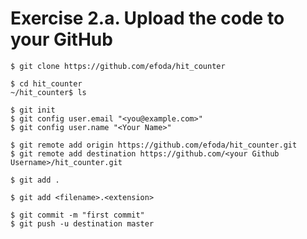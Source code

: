 # Exercise 2.a. Upload the code to your GitHub

```
$ git clone https://github.com/efoda/hit_counter
``` 


```
$ cd hit_counter
~/hit_counter$ ls
```

```
$ git init
$ git config user.email "<you@example.com>"
$ git config user.name "<Your Name>"
```


```
$ git remote add origin https://github.com/efoda/hit_counter.git
$ git remote add destination https://github.com/<your Github Username>/hit_counter.git
```


```
$ git add .
```

```
$ git add <filename>.<extension>
```


```
$ git commit -m "first commit"
$ git push -u destination master
```
